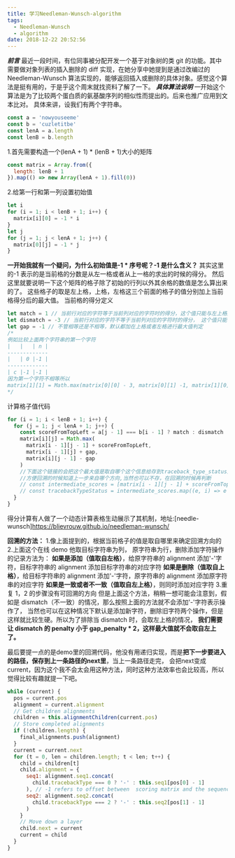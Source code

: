 ```yaml
---
title: 学习Needleman-Wunsch-algorithm
tags:
  - Needleman-Wunsch
  - algorithm
date: 2018-12-22 20:52:56
---
```


**_前言_**
最近一段时间，有位同事被分配开发一个基于对象树的类 git 的功能。其中需要做对象列表的插入删除的 diff 实现，在她分享中她提到是通过改编过的 Needleman-Wunsch 算法实现的，能够返回插入或删除的具体对象。感觉这个算法是挺有用的，于是乎这个周末就找资料了解了一下。
**_具体算法说明_**
一开始这个算法是为了比较两个蛋白质的氨基酸序列的相似性而提出的。后来也推广应用到文本比对。
具体来讲，设我们有两个字符串。

```javascript
const a = 'nowyouseeme'
const b = 'cuzletitbe'
const lenA = a.length
const lenB = b.length
```

1.首先需要构造一个(lenA + 1) \* (lenB + 1)大小的矩阵

```javascript
const matrix = Array.from({
  length: lenB + 1
}).map(() => new Array(lenA + 1).fill(0))
```

2.给第一行和第一列设置初始值

```javascript
let i
for (i = 1; i < lenB + 1; i++) {
  matrix[i][0] = -1 * i
}
let j
for (j = 1; j < lenA + 1; j++) {
  matrix[0][j] = -1 * j
}
```

**一开始我就有一个疑问，为什么初始值是-1 \* 序号呢？-1 是什么含义？**
其实这里的-1 表示的是当前格的分数是从左一格或者从上一格的求出的时候的得分。
然后这里就要说明一下这个矩阵的格子除了初始的行列以外其余格的数值是怎么算出来的了。
这些格子的取是左上格，上格，左格这三个前面的格子的值分别加上当前格得分后的最大值。
当前格的得分定义

```javascript
let match = 1 // 当前行对应的字符等于当前列对应的字符时的得分，这个值只能与左上格数值相加
let dismatch = -3 // 当前行对应的字符不等于当前列对应的字符时的得分， 这个值只能与左上格数值相加
let gap = -1 // 不管相等还是不相等，默认都加在上格或者左格进行最大值判定
/*
例如比较上面两个字符串的第一个字符
|   |   | n |
-------------
|   | 0 |-1 |
-------------
| c |-1 |-1 |
因为第一个字符不相等所以 
matrix[1][1] = Math.max(matrix[0][0] - 3, matrix[0][1] -1, matrix[1][0] -1) // 1
*/
```

计算格子值代码

```javascript
for (i = 1; i < lenB + 1; i++) {
  for (j = 1; j < lenA + 1; j++) {
    const scoreFromTopLeft = a[j - 1] === b[i - 1] ? match : dismatch
    matrix[i][j] = Math.max(
      matrix[i - 1][j - 1] + scoreFromTopLeft,
      matrix[i - 1][j] + gap,
      matrix[i][j - 1] - gap
    )
    //下面这个链接的会把这个最大值是取自哪个这个信息给存到traceback_type_status这个二维数组里面
    //方便回溯的时候知道上一步来自哪个方向,当然也可以不存，在回溯的时候再判断
    // const intermediate_scores = [matrix[i - 1][j - 1] + scoreFromTopLeft, matrix[i - 1][j] + gap,matrix[i][j - 1] - gap]
    // const tracebackTypeStatus = intermediate_scores.map((e, i) => e === score);
  }
}
```

得分计算有人做了一个动态计算表格生动展示了其机制，地址:[needle-wunsch]https://blievrouw.github.io/needleman-wunsch/

**回溯的方法：** 
1.像上面提到的，根据当前格子的值是取自哪里来确定回溯方向的
2.上面这个在线 demo 他取目标字符串为列， 原字符串为行，删除添加字符操作的记录方法为：
**如果是添加（值取自左格）**，给原字符串的 alignment 添加'-'字符，目标字符串的 alignment 添加目标字符串的对应字符
**如果是删除（值取自上格）**，给目标字符串的 alignment 添加'-'字符，原字符串的 alignment 添加原字符串的对应字符
**如果是一致或者不一致（值取自左上格）**，则同时添加对应字符 3.重复 1，2 的步骤没有可回溯的方向
但是上面这个方法，稍稍一想可能会注意到，假如是 dismatch（不一致）的情况，那么按照上面的方法就不会添加'-'字符表示操作了，
当然也可以在这种情况下默认是添加新字符，删除旧字符两个操作，但是这样就比较生硬。所以为了排除当 dismatch 时，会取左上格的情况，
**我们需要让 dismatch 的 penalty 小于 gap_penalty \* 2，这样最大值就不会取自左上了。**

最后要提一点的是demo里的回溯代码，他没有用递归实现，而是**把下一步要进入的路径，保存到上一条路径的next里**，当上一条路径走完，
会把next变成current，因为这个我不会太会用这种方法，同时这种方法效率也会比较高，所以觉得比较有趣就提一下吧。
```javascript
while (current) {
  pos = current.pos
  alignment = current.alignment
  // Get children alignments
  children = this.alignmentChildren(current.pos)
  // Store completed alignments
  if (!children.length) {
    final_alignments.push(alignment)
  }
  current = current.next
  for (t = 0, len = children.length; t < len; t++) {
    child = children[t]
    child.alignment = {
      seq1: alignment.seq1.concat(
        child.tracebackType === 0 ? '-' : this.seq1[pos[0] - 1]
      ), // -1 refers to offset between  scoring matrix and the sequence
      seq2: alignment.seq2.concat(
        child.tracebackType === 2 ? '-' : this.seq2[pos[1] - 1]
      )
    }
    // Move down a layer
    child.next = current
    current = child
  }
}
```
